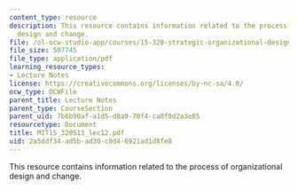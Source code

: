 ```yaml
---
content_type: resource
description: This resource contains information related to the process of organizational
  design and change.
file: /ol-ocw-studio-app/courses/15-320-strategic-organizational-design-spring-2011/2a5ddf34ad5bad30c0d46921ad1d8fe8_MIT15_320S11_lec12.pdf
file_size: 507745
file_type: application/pdf
learning_resource_types:
- Lecture Notes
license: https://creativecommons.org/licenses/by-nc-sa/4.0/
ocw_type: OCWFile
parent_title: Lecture Notes
parent_type: CourseSection
parent_uid: 7b6b90af-a1d5-d8a9-70f4-ca8f0d2a3e85
resourcetype: Document
title: MIT15_320S11_lec12.pdf
uid: 2a5ddf34-ad5b-ad30-c0d4-6921ad1d8fe8
---
```

This resource contains information related to the process of organizational design and change.